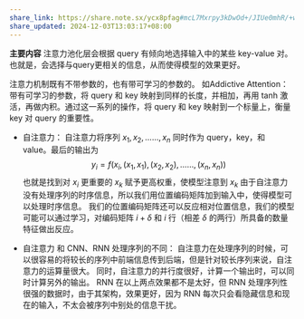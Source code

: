 ```yaml
---
share_link: https://share.note.sx/ycx8pfag#mcL7Mxrpy3kDwOd+/JIUe0mhR/+w6MBWWOByikmGhVw
share_updated: 2024-12-03T13:03:17+08:00
---
```

**主要内容** 注意力池化层会根据 query 有倾向地选择输入中的某些 key-value 对。也就是，会选择与query更相关的信息，从而使得模型的效果更好。

注意力机制既有不带参数的，也有带可学习的参数的。
如Addictive Attention：带有可学习的参数，将 query 和 key 映射到同样的长度，并相加，再用 tanh 激活，再做内积。通过这一系列的操作，将 query 和 key 映射到一个标量上，衡量 key 对 query 的重要性。


- 自注意力：
	自注意力将序列 $x_1, x_2, …… ,x_n$ 同时作为 query，key，和 value。最后的输出为$$y_i=f(x_i, (x_1,x_1), (x_2, x_2), ……,(x_n, x_n))$$  也就是找到对 $x_i$ 更重要的 $x_k$ 赋予更高权重，使模型注意到 $x_k$ 
	由于自注意力没有处理序列的时序信息，所以我们用位置编码矩阵加到输入中，使得模型可以处理时序信息。
	我们的位置编码矩阵还可以反应相对位置信息，我们的模型可能可以通过学习，对编码矩阵 $i+\delta$ 和 $i$ 行（相差 $\delta$ 的两行）所具备的数量特征做出反应。



- 自注意力 和 CNN、RNN 处理序列的不同：
	自注意力在处理序列的时候，可以很容易的将较长的序列中前端信息传到后端，但是针对较长序列来说，自注意力的运算量很大。
	同时，自注意力的并行度很好，计算一个输出时，可以同时计算另外的输出。
	RNN 在以上两点效果都不是太好，但 RNN 处理序列性很强的数据时，由于其架构，效果更好，因为 RNN 每次只会看隐藏信息和现在的输入，不太会被序列中别处的信息干扰。
